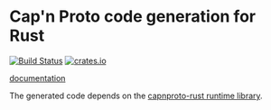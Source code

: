 # Cap'n Proto code generation for Rust

[![Build Status](https://travis-ci.org/dwrensha/capnpc-rust.svg?branch=master)](https://travis-ci.org/dwrensha/capnpc-rust)
[![crates.io](http://meritbadge.herokuapp.com/capnpc)](https://crates.io/crates/capnpc)

[documentation](https://docs.capnproto-rust.org/capnpc/)

The generated code depends on the [capnproto-rust runtime library](https://github.com/dwrensha/capnproto-rust).


